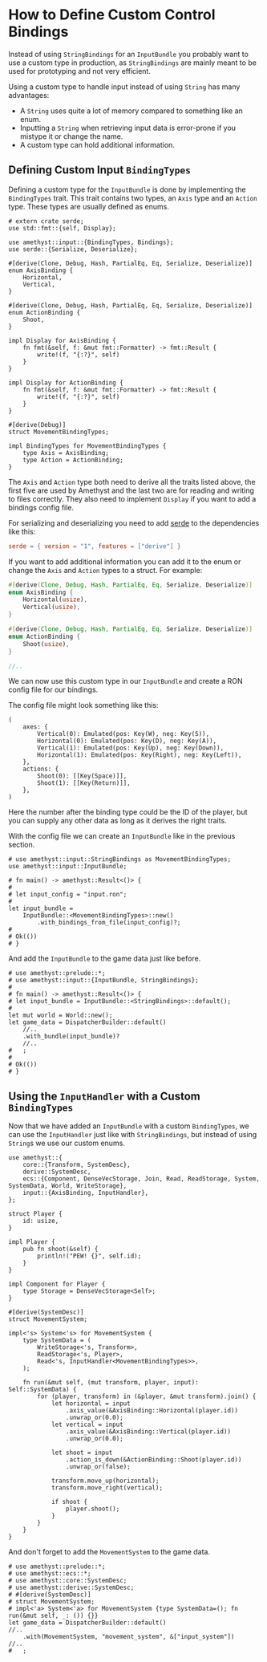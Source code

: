 # How to Define Custom Control Bindings

Instead of using `StringBindings` for an `InputBundle` you probably want to use a custom type in production, as `StringBindings` are mainly meant to be used for prototyping and not very efficient.

Using a custom type to handle input instead of using `String` has many advantages:

* A `String` uses quite a lot of memory compared to something like an enum.
* Inputting a `String` when retrieving input data is error-prone if you mistype it or change the name.
* A custom type can hold additional information.

## Defining Custom Input `BindingTypes`

Defining a custom type for the `InputBundle` is done by implementing the `BindingTypes` trait. This trait contains two types, an `Axis` type and an `Action` type. These types are usually defined as enums.

```rust, edition2018,no_run,noplaypen
# extern crate serde;
use std::fmt::{self, Display};

use amethyst::input::{BindingTypes, Bindings};
use serde::{Serialize, Deserialize};

#[derive(Clone, Debug, Hash, PartialEq, Eq, Serialize, Deserialize)]
enum AxisBinding {
    Horizontal,
    Vertical,
}

#[derive(Clone, Debug, Hash, PartialEq, Eq, Serialize, Deserialize)]
enum ActionBinding {
    Shoot,
}

impl Display for AxisBinding {
    fn fmt(&self, f: &mut fmt::Formatter) -> fmt::Result {
        write!(f, "{:?}", self)
    }
}

impl Display for ActionBinding {
    fn fmt(&self, f: &mut fmt::Formatter) -> fmt::Result {
        write!(f, "{:?}", self)
    }
}

#[derive(Debug)]
struct MovementBindingTypes;

impl BindingTypes for MovementBindingTypes {
    type Axis = AxisBinding;
    type Action = ActionBinding;
}
```

The `Axis` and `Action` type both need to derive all the traits listed above, the first five are used by Amethyst and the last two are for reading and writing to files correctly. They also need to implement `Display` if you want to add a bindings config file.

For serializing and deserializing you need to add [serde] to the dependencies like this:

```toml
serde = { version = "1", features = ["derive"] }
```

If you want to add additional information you can add it to the enum or change the `Axis` and `Action` types to a struct. For example:

```rust
#[derive(Clone, Debug, Hash, PartialEq, Eq, Serialize, Deserialize)]
enum AxisBinding {
    Horizontal(usize),
    Vertical(usize),
}

#[derive(Clone, Debug, Hash, PartialEq, Eq, Serialize, Deserialize)]
enum ActionBinding {
    Shoot(usize),
}

//..
```

We can now use this custom type in our `InputBundle` and create a RON config file for our bindings.

The config file might look something like this:

```ron
(
    axes: {
        Vertical(0): Emulated(pos: Key(W), neg: Key(S)),
        Horizontal(0): Emulated(pos: Key(D), neg: Key(A)),
        Vertical(1): Emulated(pos: Key(Up), neg: Key(Down)),
        Horizontal(1): Emulated(pos: Key(Right), neg: Key(Left)),
    },
    actions: {
        Shoot(0): [[Key(Space)]],
        Shoot(1): [[Key(Return)]],
    },
)
```

Here the number after the binding type could be the ID of the player, but you can supply any other data as long as it derives the right traits.

With the config file we can create an `InputBundle` like in the previous section.

```rust, edition2018,no_run,noplaypen
# use amethyst::input::StringBindings as MovementBindingTypes;
use amethyst::input::InputBundle;

# fn main() -> amethyst::Result<()> {
#
# let input_config = "input.ron";
#
let input_bundle = 
    InputBundle::<MovementBindingTypes>::new()
        .with_bindings_from_file(input_config)?;
#
# Ok(())
# }
```

And add the `InputBundle` to the game data just like before.

```rust, edition2018,no_run,noplaypen
# use amethyst::prelude::*;
# use amethyst::input::{InputBundle, StringBindings};
#
# fn main() -> amethyst::Result<()> {
# let input_bundle = InputBundle::<StringBindings>::default();
#
let mut world = World::new();
let game_data = DispatcherBuilder::default()
    //..
    .with_bundle(input_bundle)?
    //..
#   ;
#
# Ok(())
# }
```

## Using the `InputHandler` with a Custom `BindingTypes`

Now that we have added an `InputBundle` with a custom `BindingTypes`, we can use the `InputHandler` just like with `StringBindings`, but instead of using `String`s we use our custom enums.

```rust, edition2018,no_run,noplaypen
use amethyst::{
    core::{Transform, SystemDesc},
    derive::SystemDesc,
    ecs::{Component, DenseVecStorage, Join, Read, ReadStorage, System, SystemData, World, WriteStorage},
    input::{AxisBinding, InputHandler},
};

struct Player {
    id: usize,
}

impl Player {
    pub fn shoot(&self) {
        println!("PEW! {}", self.id);
    }
}

impl Component for Player {
    type Storage = DenseVecStorage<Self>;
}

#[derive(SystemDesc)]
struct MovementSystem;

impl<'s> System<'s> for MovementSystem {
    type SystemData = (
        WriteStorage<'s, Transform>,
        ReadStorage<'s, Player>,
        Read<'s, InputHandler<MovementBindingTypes>>,
    );

    fn run(&mut self, (mut transform, player, input): Self::SystemData) {
        for (player, transform) in (&player, &mut transform).join() {
            let horizontal = input
                .axis_value(&AxisBinding::Horizontal(player.id))
                .unwrap_or(0.0);
            let vertical = input
                .axis_value(&AxisBinding::Vertical(player.id))
                .unwrap_or(0.0);
            
            let shoot = input
                .action_is_down(&ActionBinding::Shoot(player.id))
                .unwrap_or(false);
            
            transform.move_up(horizontal);
            transform.move_right(vertical);
            
            if shoot {
                player.shoot();
            }
        }
    }
}
```

And don't forget to add the `MovementSystem` to the game data.

```rust, edition2018,no_run,noplaypen
# use amethyst::prelude::*;
# use amethyst::ecs::*;
# use amethyst::core::SystemDesc;
# use amethyst::derive::SystemDesc;
# #[derive(SystemDesc)]
# struct MovementSystem;
# impl<'a> System<'a> for MovementSystem {type SystemData=(); fn run(&mut self, _: ()) {}}
let game_data = DispatcherBuilder::default()
//..
    .with(MovementSystem, "movement_system", &["input_system"])
//..
#   ;
```

[serde]: https://crates.io/crates/serde